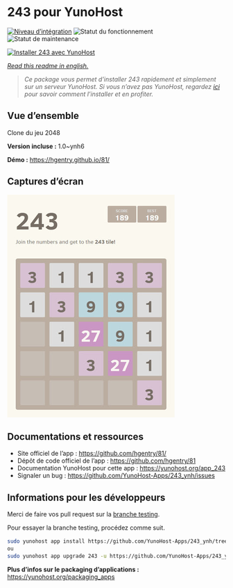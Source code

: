 <!--
N.B.: This README was automatically generated by https://github.com/YunoHost/apps/tree/master/tools/README-generator
It shall NOT be edited by hand.
-->

# 243 pour YunoHost

[![Niveau d’intégration](https://dash.yunohost.org/integration/243.svg)](https://dash.yunohost.org/appci/app/243) ![Statut du fonctionnement](https://ci-apps.yunohost.org/ci/badges/243.status.svg) ![Statut de maintenance](https://ci-apps.yunohost.org/ci/badges/243.maintain.svg)

[![Installer 243 avec YunoHost](https://install-app.yunohost.org/install-with-yunohost.svg)](https://install-app.yunohost.org/?app=243)

*[Read this readme in english.](./README.md)*

> *Ce package vous permet d’installer 243 rapidement et simplement sur un serveur YunoHost.
Si vous n’avez pas YunoHost, regardez [ici](https://yunohost.org/#/install) pour savoir comment l’installer et en profiter.*

## Vue d’ensemble

Clone du jeu 2048


**Version incluse :** 1.0~ynh6

**Démo :** https://hgentry.github.io/81/

## Captures d’écran

![Capture d’écran de 243](./doc/screenshots/Screenshot-243.jpg)

## Documentations et ressources

* Site officiel de l’app : <https://github.com/hgentry/81/>
* Dépôt de code officiel de l’app : <https://github.com/hgentry/81>
* Documentation YunoHost pour cette app : <https://yunohost.org/app_243>
* Signaler un bug : <https://github.com/YunoHost-Apps/243_ynh/issues>

## Informations pour les développeurs

Merci de faire vos pull request sur la [branche testing](https://github.com/YunoHost-Apps/243_ynh/tree/testing).

Pour essayer la branche testing, procédez comme suit.

``` bash
sudo yunohost app install https://github.com/YunoHost-Apps/243_ynh/tree/testing --debug
ou
sudo yunohost app upgrade 243 -u https://github.com/YunoHost-Apps/243_ynh/tree/testing --debug
```

**Plus d’infos sur le packaging d’applications :** <https://yunohost.org/packaging_apps>